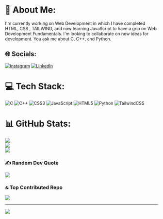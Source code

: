 # 💫 About Me:
I'm currently working on Web Development in which I have completed HTML, CSS , TAILWIND, and now learning JavaScript to have a grip on Web Development Fundamentals.                                                                 I'm looking to collaborate on new ideas for development.                                                                                                             You ask me about C, C++, and Python.                                                                                                                                            


## 🌐 Socials:
[![Instagram](https://img.shields.io/badge/Instagram-%23E4405F.svg?logo=Instagram&logoColor=white)](https://instagram.com/pulkit__24) [![LinkedIn](https://img.shields.io/badge/LinkedIn-%230077B5.svg?logo=linkedin&logoColor=white)](https://linkedin.com/in/pulkit-gupta-708941287) 

# 💻 Tech Stack:
![C](https://img.shields.io/badge/c-%2300599C.svg?style=plastic&logo=c&logoColor=white) ![C++](https://img.shields.io/badge/c++-%2300599C.svg?style=plastic&logo=c%2B%2B&logoColor=white) ![CSS3](https://img.shields.io/badge/css3-%231572B6.svg?style=plastic&logo=css3&logoColor=white) ![JavaScript](https://img.shields.io/badge/javascript-%23323330.svg?style=plastic&logo=javascript&logoColor=%23F7DF1E) ![HTML5](https://img.shields.io/badge/html5-%23E34F26.svg?style=plastic&logo=html5&logoColor=white) ![Python](https://img.shields.io/badge/python-3670A0?style=plastic&logo=python&logoColor=ffdd54) ![TailwindCSS](https://img.shields.io/badge/tailwindcss-%2338B2AC.svg?style=plastic&logo=tailwind-css&logoColor=white)
# 📊 GitHub Stats:
![](https://github-readme-stats.vercel.app/api?username=pulkit1417&theme=dark&hide_border=false&include_all_commits=true&count_private=false)<br/>
![](https://github-readme-streak-stats.herokuapp.com/?user=pulkit1417&theme=dark&hide_border=false)<br/>
![](https://github-readme-stats.vercel.app/api/top-langs/?username=pulkit1417&theme=dark&hide_border=false&include_all_commits=true&count_private=false&layout=compact)

### ✍️ Random Dev Quote
![](https://quotes-github-readme.vercel.app/api?type=horizontal&theme=dark)

### 🔝 Top Contributed Repo
![](https://github-contributor-stats.vercel.app/api?username=pulkit1417&limit=5&theme=dark&combine_all_yearly_contributions=true)

---
[![](https://visitcount.itsvg.in/api?id=pulkit1417&icon=4&color=1)](https://visitcount.itsvg.in)

<!-- Proudly created with GPRM ( https://gprm.itsvg.in ) -->
